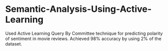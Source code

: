 # Semantic-Analysis-Using-Active-Learning
Used Active Learning Query By Committee technique for predicting polarity of sentiment in movie reviews. Achieved 98% accuracy by using 2% of the dataset.
